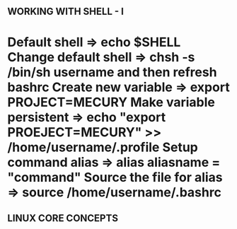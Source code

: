WORKING WITH SHELL - I
----------------------
Default shell => echo $SHELL
Change default shell => chsh -s /bin/sh username and then refresh bashrc
Create new variable => export PROJECT=MECURY
	Make variable persistent => echo "export PROEJECT=MECURY" >> /home/username/.profile
	Setup command alias => alias aliasname = "command"
	Source the file for alias => source /home/username/.bashrc
==============================================================

LINUX CORE CONCEPTS
-------------------



